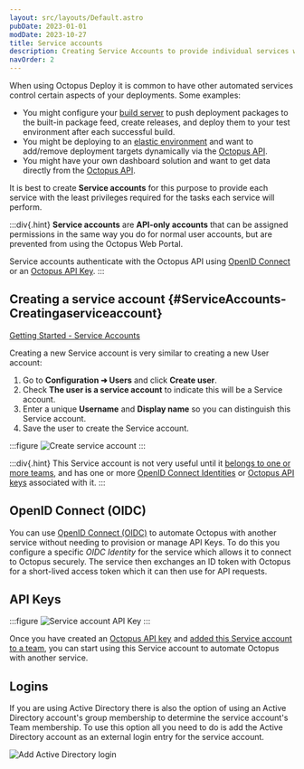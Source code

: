 ```yaml
---
layout: src/layouts/Default.astro
pubDate: 2023-01-01
modDate: 2023-10-27
title: Service accounts
description: Creating Service Accounts to provide individual services with the least privileges required for the tasks they will perform.
navOrder: 2
---
```


When using Octopus Deploy it is common to have other automated services control certain aspects of your deployments. Some examples:

- You might configure your [build server](/docs/octopus-rest-api) to push deployment packages to the built-in package feed, create releases, and deploy them to your test environment after each successful build.
- You might be deploying to an [elastic environment](https://octopus.com/blog/rfc-cloud-and-infrastructure-automation-support) and want to add/remove deployment targets dynamically via the [Octopus API](/docs/octopus-rest-api).
- You might have your own dashboard solution and want to get data directly from the [Octopus API](/docs/octopus-rest-api).

It is best to create **Service accounts** for this purpose to provide each service with the least privileges required for the tasks each service will perform.

:::div{.hint}
**Service accounts** are **API-only accounts** that can be assigned permissions in the same way you do for normal user accounts, but are prevented from using the Octopus Web Portal.

Service accounts authenticate with the Octopus API using [OpenID Connect](/docs/octopus-rest-api/open-id-connect) or an [Octopus API Key](/docs/octopus-rest-api/how-to-create-an-api-key).
:::

## Creating a service account {#ServiceAccounts-Creatingaserviceaccount}

[Getting Started - Service Accounts](https://www.youtube.com/watch?v=SMsZMpUwCZc)

Creating a new Service account is very similar to creating a new User account:

1. Go to **Configuration ➜ Users** and click **Create user**.
2. Check **The user is a service account** to indicate this will be a Service account.
3. Enter a unique **Username** and **Display name** so you can distinguish this Service account.
4. Save the user to create the Service account.

:::figure
![Create service account](/docs/security/users-and-teams/images/create-service-account.png)
:::

:::div{.hint}
This Service account is not very useful until it [belongs to one or more teams](/docs/security/users-and-teams/), and has one or more [OpenID Connect Identities](/docs/octopus-rest-api/open-id-connect) or [Octopus API keys](/docs/octopus-rest-api/how-to-create-an-api-key) associated with it.
:::

## OpenID Connect (OIDC)

You can use [OpenID Connect (OIDC)](/docs/octopus-rest-api/open-id-connect) to automate Octopus with another service without needing to provision or manage API Keys. To do this you configure a specific *OIDC Identity* for the service which allows it to connect to Octopus securely. The service then exchanges an ID token with Octopus for a short-lived access token which it can then use for API requests.

## API Keys

:::figure
![Service account API Key](/docs/security/users-and-teams/images/service-account-apikey.png)
:::

Once you have created an [Octopus API key](/docs/octopus-rest-api/how-to-create-an-api-key/) and [added this Service account to a team](/docs/security/users-and-teams), you can start using this Service account to automate Octopus with another service.

## Logins

If you are using Active Directory there is also the option of using an Active Directory account's group membership to determine the service account's Team membership. To use this option all you need to do is add the Active Directory account as an external login entry for the service account.

![Add Active Directory login](/docs/security/users-and-teams/images/add-adlogin.png)
